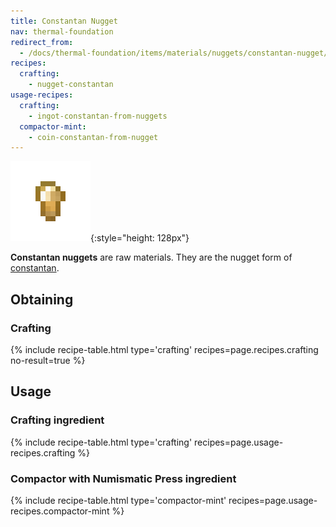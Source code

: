 ```yaml
---
title: Constantan Nugget
nav: thermal-foundation
redirect_from:
  - /docs/thermal-foundation/items/materials/nuggets/constantan-nugget/
recipes:
  crafting:
    - nugget-constantan
usage-recipes:
  crafting:
    - ingot-constantan-from-nuggets
  compactor-mint:
    - coin-constantan-from-nugget
---
```


![Constantan nugget](/assets/images/thermal-foundation/nugget-constantan.png){:style="height: 128px"}


**Constantan nuggets** are raw materials. They are the nugget form of
[constantan](/docs/constantan-ingot/).


Obtaining
---------

### Crafting
{% include recipe-table.html type='crafting' recipes=page.recipes.crafting no-result=true %}


Usage
-----

### Crafting ingredient
{% include recipe-table.html type='crafting' recipes=page.usage-recipes.crafting %}

### Compactor with Numismatic Press ingredient
{% include recipe-table.html type='compactor-mint' recipes=page.usage-recipes.compactor-mint %}
